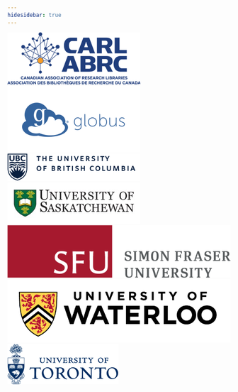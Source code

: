 ```yaml
---
hidesidebar: true
---
```


<div class="logogroup">
    <div class="half">
    <a href="https://www.carl-abrc.ca/" target="_blank" rel="noopener noreferrer"><img class="logo wp-image-126 alignnone" src="/docs/img/brochure/stacked_colour_tagline_l.png" alt="CARL-ABRC Logo" width="300" height="117" /></a>
    </div>
    <div class="half">
    <a href="https://www.globus.org/" target="_blank" rel="noopener noreferrer"><img class="logo alignnone size-medium" src="/docs/img/brochure/Globus_logo_BLUE_horizontal.png" alt="Globus Logo"/></a>
    </div>
</div>

<div class="logogroup">
    <div class="half">
    <a href="https://www.ubc.ca/" target="_blank" rel="noopener noreferrer"><img class="logo alignnone size-medium" src="/docs/img/brochure/NarrowSignature_ex_768_v3.png" alt="UBC Logo"/></a>
    </div>
    <div class="half">
    <a href="https://www.usask.ca/" target="_blank" rel="noopener noreferrer"><img class="logo alignnone size-medium" src="/docs/img/brochure/UofS.jpg" alt="USASK Logo"/></a>
    </div>
</div>

<div class="logogroup">
    <div class="half">
    <a href="https://www.sfu.ca/" target="_blank" rel="noopener noreferrer"><img class="logo alignnone size-medium" src="/docs/img/brochure/SFU_horizontal_logo_rgb.png" alt="SFU Logo"/></a>
    </div>
    <div class="half">
    <a href="https://uwaterloo.ca/" target="_blank" rel="noopener noreferrer"><img class="logo alignnone size-medium" src="/docs/img/brochure/UniversityOfWaterloo_logo_horiz_rgb.png" alt="UWaterloo Logo"/></a>
    </div>
</div>

<div class="logogroup">
    <div class="half">
    <a href="https://www.utoronto.ca/" target="_blank" rel="noopener noreferrer"><img class="logo alignnone size-medium" src="/docs/img/brochure/logo_u_of_t.png" alt="UToronto Logo"/></a>
    </div>
    <div class="half"></div>
</div>

<div class="endflex"></div>